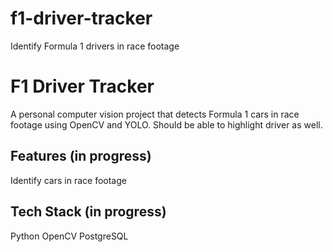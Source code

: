 # f1-driver-tracker
Identify Formula 1 drivers in race footage

# F1 Driver Tracker
A personal computer vision project that detects Formula 1 cars in race footage 
using OpenCV and YOLO. Should be able to highlight driver as well. 

## Features (in progress)
Identify cars in race footage

## Tech Stack (in progress)
Python
OpenCV
PostgreSQL
